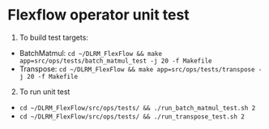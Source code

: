 
# Flexflow operator unit test
1. To build test targets:
  - BatchMatmul: `cd ~/DLRM_FlexFlow && make app=src/ops/tests/batch_matmul_test -j 20 -f Makefile`
  - Transpose: `cd ~/DLRM_FlexFlow && make app=src/ops/tests/transpose -j 20 -f Makefile`
2. To run unit test
  - `cd ~/DLRM_FlexFlow/src/ops/tests/ && ./run_batch_matmul_test.sh 2`
  - `cd ~/DLRM_FlexFlow/src/ops/tests/ && ./run_transpose_test.sh 2` 